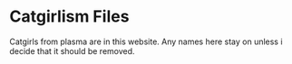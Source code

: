 # Catgirlism Files

Catgirls from plasma are in this website.
Any names here stay on unless i decide that it should be removed.
